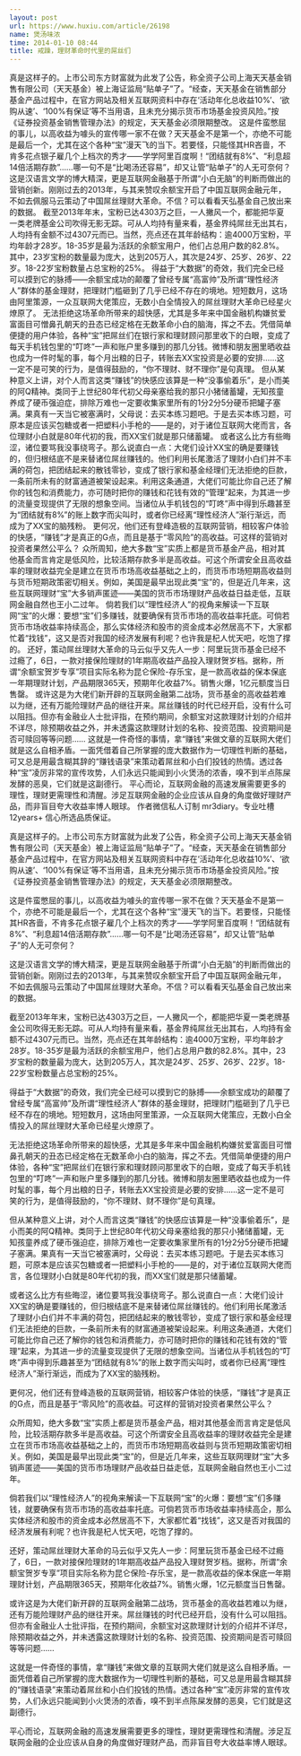 ```yaml
---
layout: post
url: https://www.huxiu.com/article/26198
name: 煲汤味浓
time: 2014-01-10 08:44
title: 戒躁，理财革命时代里的屌丝们
---
```

真是这样子的。上市公司东方财富就为此发了公告，称全资子公司上海天天基金销售有限公司（天天基金）被上海证监局“贴单子”了。“经查，天天基金在销售部分基金产品过程中，在官方网站及相关互联网资料中存在‘活动年化总收益10%’、‘欲购从速’、‘100%有保证’等不当用语，且未充分揭示货币市场基金投资风险。”按《证券投资基金销售管理办法》的规定，天天基金必须限期整改。 这是件蛮憋屈的事儿，以高收益为噱头的宣传哪一家不在做？天天基金不是第一个，亦绝不可能是最后一个，尤其在这个各种“宝”漫天飞的当下。若要怪，只能怪其HR吝啬，不肯多花点银子雇几个上档次的秀才——学学阿里百度啊！“团结就有8%”、“利息超14倍活期存款”……哪一句不是“比喝汤还容易”，却又让管“贴单子”的人无可奈何？ 这是汉语言文学的博大精深，更是互联网金融基于所谓“小白无脑”的判断而做出的营销创新。刚刚过去的2013年，与其来赞叹余额宝开启了中国互联网金融元年，不如去佩服马云策动了中国屌丝理财大革命。不信？可以看看天弘基金自己放出来的数据。 截至2013年年末，宝粉已达4303万之巨，一人撇风一个，都能把华夏一类老牌基金公司吹得无影无踪。可从人均持有量来看，基金界纯屌丝无出其右，人均持有金额不过4307元而已。当然，亮点还在其年龄结构：逾4000万宝粉，平均年龄才28岁。18-35岁是最为活跃的余额宝用户，他们占总用户数的82.8%。其中，23岁宝粉的数量最为庞大，达到205万人，其次是24岁、25岁、26岁、22岁。18-22岁宝粉数量占总宝粉的25%。 得益于“大数据”的奇效，我们完全已经可以摸到它的脉搏——余额宝成功的颠覆了曾经专属“高富帅”及所谓“理性经济人”群体的基金理财，把理财门槛砸到了几乎已经不存在的境地。短短数月，这场由阿里策源，一众互联网大佬策应，无数小白全情投入的屌丝理财大革命已经星火燎原了。 无法拒绝这场革命所带来的超快感，尤其是多年来中国金融机构嫌贫爱富面目可憎鼻孔朝天的丑态已经定格在无数革命小白的脑海，挥之不去。凭借简单便捷的用户体验，各种“宝”把屌丝们在银行家和理财顾问那里收下的白眼，变成了每天手机钱包里的“叮咚”一声和账户里多赚到的那几分钱。微博和朋友圈里晒收益也成为一件时髦的事，每个月出粮的日子，转账去XX宝投资是必要的安排……这一定不是可笑的行为，是值得鼓励的，“你不理财、财不理你”是句真理。 但从某种意义上讲，对个人而言这类“赚钱”的快感应该算是一种“没事偷着乐”，是小而美的阿Q精神。类同于上世纪80年代初父母亲塞给我的那只小猪储蓄罐，无知孩童养成了硬币强迫症，排除万难也一定要收集家里所有的1分2分5分硬币把罐子塞满。果真有一天当它被塞满时，父母说：去买本练习题吧。于是去买本练习题，可原本是应该买包糖或者一把塑料小手枪的——是的，对于诸位互联网大佬而言，各位理财小白就是80年代初的我，而XX宝们就是那只储蓄罐。 或者这么比方有些晦涩，诸位要骂我没事绕弯子。那么说直白一点：大佬们设计XX宝的确是要赚钱的，但归根结底不是来替诸位屌丝赚钱的。他们利用长尾激活了理财小白们并不丰满的荷包，把团结起来的散钱零钞，变成了银行家和基金经理们无法拒绝的巨款，一条前所未有的财富通道被架设起来。利用这条通道，大佬们可能比你自己还了解你的钱包和消费能力，亦可随时把你的赚钱和花钱有效的“管理”起来，为其进一步的流量变现提供了无限的想象空间。当诸位从手机钱包的“叮咚”声中得到乐趣甚至为“团结就有8%”的账上数字而尖叫时，或者你已经离“理性经济人”渐行渐远，而成为了XX宝的脑残粉。 更何况，他们还有登峰造极的互联网营销，相较客户体验的快感，“赚钱”才是真正的G点，而且是基于“零风险”的高收益。可这样的营销对投资者果然公平么？ 众所周知，绝大多数“宝”实质上都是货币基金产品，相对其他基金而言肯定是低风险，比较活期存款多半是高收益。可这个所谓安全且高收益率的理财收益完全是建立在货币市场高收益基础之上的，而货币市场短期高收益则与货币短期政策密切相关。例如，美国是最早出现此类“宝”的，但是近几年来，这些互联网理财“宝”大多销声匿迹——美国的货币市场理财产品收益日益走低，互联网金融自然也王小二过年。 倘若我们以“理性经济人”的视角来解读一下互联网“宝”的火爆：要想“宝”们多赚钱，就要确保有货币市场的高收益率托底。可倘若货币市场收益率持续高企，那么实体经济和股市的资金成本必然居高不下，大家都忙着“找钱”，这又是否对我国的经济发展有利呢？也许我是杞人忧天吧，吃饱了撑的。 还好，策动屌丝理财大革命的马云似乎又先人一步：阿里玩货币基金已经不过瘾了，6日，一款对接保险理财的1年期高收益产品投入理财贺岁档。据称，所谓“余额宝贺岁专享”项目实际名称为昆仑保险-存乐宝，是一款高收益的保本保底一年期理财计划，产品期限365天，预期年化收益7%。销售火爆，1亿元额度当日售罄。 或许这是为大佬们新开辟的互联网金融第二战场，货币基金的高收益若难以为继，还有万能险理财产品的继往开来。屌丝赚钱的时代已经开启，没有什么可以阻挡。但亦有金融业人士批评指，在预约期间，余额宝对这款理财计划的介绍并不详尽，除预期收益之外，并未透露这款理财计划的名称、投资范围、投资期间是否可赎回等等问题…… 这就是一件奇怪的事情，拿“赚钱”来做文章的互联网大佬们就是这么自相矛盾。一面凭借着自己所掌握的庞大数据作为一切理性判断的基础，可又总是用最含糊其辞的“赚钱语录”来策动着屌丝和小白们投钱的热情。透过各种“宝”凌厉非常的宣传攻势，人们永远只能闻到小火煲汤的浓香，嗅不到半点陈屎发酵的恶臭，它们就是这副德行。 平心而论，互联网金融的高速发展需要更多的理性，理财更需理性和清醒。涉足互联网金融的企业应该从自身的角度做好理财产品，而非盲目夸大收益率博人眼球。 作者微信私人订制 mr3diary。专业吐槽12years+ 信心所选品质保证。

真是这样子的。上市公司东方财富就为此发了公告，称全资子公司上海天天基金销售有限公司（天天基金）被上海证监局“贴单子”了。“经查，天天基金在销售部分基金产品过程中，在官方网站及相关互联网资料中存在‘活动年化总收益10%’、‘欲购从速’、‘100%有保证’等不当用语，且未充分揭示货币市场基金投资风险。”按《证券投资基金销售管理办法》的规定，天天基金必须限期整改。

这是件蛮憋屈的事儿，以高收益为噱头的宣传哪一家不在做？天天基金不是第一个，亦绝不可能是最后一个，尤其在这个各种“宝”漫天飞的当下。若要怪，只能怪其HR吝啬，不肯多花点银子雇几个上档次的秀才——学学阿里百度啊！“团结就有8%”、“利息超14倍活期存款”……哪一句不是“比喝汤还容易”，却又让管“贴单子”的人无可奈何？

这是汉语言文学的博大精深，更是互联网金融基于所谓“小白无脑”的判断而做出的营销创新。刚刚过去的2013年，与其来赞叹余额宝开启了中国互联网金融元年，不如去佩服马云策动了中国屌丝理财大革命。不信？可以看看天弘基金自己放出来的数据。

截至2013年年末，宝粉已达4303万之巨，一人撇风一个，都能把华夏一类老牌基金公司吹得无影无踪。可从人均持有量来看，基金界纯屌丝无出其右，人均持有金额不过4307元而已。当然，亮点还在其年龄结构：逾4000万宝粉，平均年龄才28岁。18-35岁是最为活跃的余额宝用户，他们占总用户数的82.8%。其中，23岁宝粉的数量最为庞大，达到205万人，其次是24岁、25岁、26岁、22岁。18-22岁宝粉数量占总宝粉的25%。

得益于“大数据”的奇效，我们完全已经可以摸到它的脉搏——余额宝成功的颠覆了曾经专属“高富帅”及所谓“理性经济人”群体的基金理财，把理财门槛砸到了几乎已经不存在的境地。短短数月，这场由阿里策源，一众互联网大佬策应，无数小白全情投入的屌丝理财大革命已经星火燎原了。

无法拒绝这场革命所带来的超快感，尤其是多年来中国金融机构嫌贫爱富面目可憎鼻孔朝天的丑态已经定格在无数革命小白的脑海，挥之不去。凭借简单便捷的用户体验，各种“宝”把屌丝们在银行家和理财顾问那里收下的白眼，变成了每天手机钱包里的“叮咚”一声和账户里多赚到的那几分钱。微博和朋友圈里晒收益也成为一件时髦的事，每个月出粮的日子，转账去XX宝投资是必要的安排……这一定不是可笑的行为，是值得鼓励的，“你不理财、财不理你”是句真理。

但从某种意义上讲，对个人而言这类“赚钱”的快感应该算是一种“没事偷着乐”，是小而美的阿Q精神。类同于上世纪80年代初父母亲塞给我的那只小猪储蓄罐，无知孩童养成了硬币强迫症，排除万难也一定要收集家里所有的1分2分5分硬币把罐子塞满。果真有一天当它被塞满时，父母说：去买本练习题吧。于是去买本练习题，可原本是应该买包糖或者一把塑料小手枪的——是的，对于诸位互联网大佬而言，各位理财小白就是80年代初的我，而XX宝们就是那只储蓄罐。

或者这么比方有些晦涩，诸位要骂我没事绕弯子。那么说直白一点：大佬们设计XX宝的确是要赚钱的，但归根结底不是来替诸位屌丝赚钱的。他们利用长尾激活了理财小白们并不丰满的荷包，把团结起来的散钱零钞，变成了银行家和基金经理们无法拒绝的巨款，一条前所未有的财富通道被架设起来。利用这条通道，大佬们可能比你自己还了解你的钱包和消费能力，亦可随时把你的赚钱和花钱有效的“管理”起来，为其进一步的流量变现提供了无限的想象空间。当诸位从手机钱包的“叮咚”声中得到乐趣甚至为“团结就有8%”的账上数字而尖叫时，或者你已经离“理性经济人”渐行渐远，而成为了XX宝的脑残粉。

更何况，他们还有登峰造极的互联网营销，相较客户体验的快感，“赚钱”才是真正的G点，而且是基于“零风险”的高收益。可这样的营销对投资者果然公平么？

众所周知，绝大多数“宝”实质上都是货币基金产品，相对其他基金而言肯定是低风险，比较活期存款多半是高收益。可这个所谓安全且高收益率的理财收益完全是建立在货币市场高收益基础之上的，而货币市场短期高收益则与货币短期政策密切相关。例如，美国是最早出现此类“宝”的，但是近几年来，这些互联网理财“宝”大多销声匿迹——美国的货币市场理财产品收益日益走低，互联网金融自然也王小二过年。

倘若我们以“理性经济人”的视角来解读一下互联网“宝”的火爆：要想“宝”们多赚钱，就要确保有货币市场的高收益率托底。可倘若货币市场收益率持续高企，那么实体经济和股市的资金成本必然居高不下，大家都忙着“找钱”，这又是否对我国的经济发展有利呢？也许我是杞人忧天吧，吃饱了撑的。

还好，策动屌丝理财大革命的马云似乎又先人一步：阿里玩货币基金已经不过瘾了，6日，一款对接保险理财的1年期高收益产品投入理财贺岁档。据称，所谓“余额宝贺岁专享”项目实际名称为昆仑保险-存乐宝，是一款高收益的保本保底一年期理财计划，产品期限365天，预期年化收益7%。销售火爆，1亿元额度当日售罄。

或许这是为大佬们新开辟的互联网金融第二战场，货币基金的高收益若难以为继，还有万能险理财产品的继往开来。屌丝赚钱的时代已经开启，没有什么可以阻挡。但亦有金融业人士批评指，在预约期间，余额宝对这款理财计划的介绍并不详尽，除预期收益之外，并未透露这款理财计划的名称、投资范围、投资期间是否可赎回等等问题……

这就是一件奇怪的事情，拿“赚钱”来做文章的互联网大佬们就是这么自相矛盾。一面凭借着自己所掌握的庞大数据作为一切理性判断的基础，可又总是用最含糊其辞的“赚钱语录”来策动着屌丝和小白们投钱的热情。透过各种“宝”凌厉非常的宣传攻势，人们永远只能闻到小火煲汤的浓香，嗅不到半点陈屎发酵的恶臭，它们就是这副德行。

平心而论，互联网金融的高速发展需要更多的理性，理财更需理性和清醒。涉足互联网金融的企业应该从自身的角度做好理财产品，而非盲目夸大收益率博人眼球。

